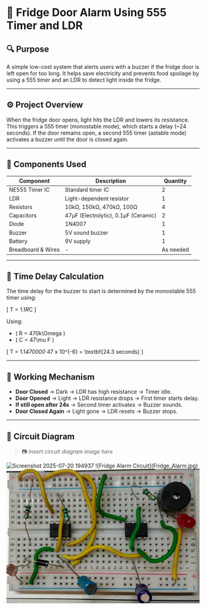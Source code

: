 # 🧊 Fridge Door Alarm Using 555 Timer and LDR

## 🔍 Purpose
A simple low-cost system that alerts users with a buzzer if the fridge door is left open for too long. It helps save electricity and prevents food spoilage by using a 555 timer and an LDR to detect light inside the fridge.

---

## ⚙️ Project Overview
When the fridge door opens, light hits the LDR and lowers its resistance. This triggers a 555 timer (monostable mode), which starts a delay (~24 seconds). If the door remains open, a second 555 timer (astable mode) activates a buzzer until the door is closed again.

---

## 🔧 Components Used

| Component           | Description              | Quantity |
|--------------------|--------------------------|----------|
| NE555 Timer IC      | Standard timer IC        | 2        |
| LDR                | Light-dependent resistor | 1        |
| Resistors          | 10kΩ, 150kΩ, 470kΩ, 100Ω | 4        |
| Capacitors         | 47µF (Electrolytic), 0.1µF (Ceramic) | 2 |
| Diode              | 1N4007                   | 1        |
| Buzzer             | 5V sound buzzer          | 1        |
| Battery            | 9V supply                | 1        |
| Breadboard & Wires | -                        | As needed |

---

## 🧠 Time Delay Calculation

The time delay for the buzzer to start is determined by the monostable 555 timer using:

\[
T = 1.1*R*C
\]

Using:
- \( R = 470k\Omega \)
- \( C = 47\mu F \)

\[
T = 1.1*470000* 47 x 10^{-6} = \textbf{24.3 seconds}
\]

---

## 🔄 Working Mechanism

- **Door Closed** → Dark → LDR has high resistance → Timer idle.
- **Door Opened** → Light → LDR resistance drops → First timer starts delay.
- **If still open after 24s** → Second timer activates → Buzzer sounds.
- **Door Closed Again** → Light gone → LDR resets → Buzzer stops.

---

## 📐 Circuit Diagram

> 📷 _Insert circuit diagram image here_
<img width="750" height="350" alt="Screenshot 2025-07-20 194937" src="https://github.com/user-attachments/assets/4316dd14-8dbb-46d5-bb0e-1f22a7e36726" />
![Fridge Alarm Circuit](Fridge_Alarm.jpg)
<img src="Fridge_Alarm.jpg" width="750" height="350" alt="Fridge Alarm Circuit">





